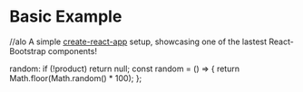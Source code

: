 # Basic Example
//alo
A simple [create-react-app](CRA-README.md) setup, showcasing one of the lastest React-Bootstrap components!


random:   if (!product) return null;
  const random = () => {
    return Math.floor(Math.random() * 100);
  };

